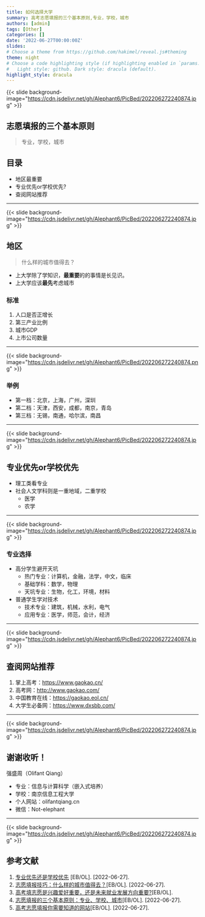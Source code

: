 ```yaml
---
title: 如何选择大学
summary: 高考志愿填报的三个基本原则,专业，学校，城市
authors: [admin]
tags: [Other]
categories: []
date: '2022-06-27T00:00:00Z'
slides:
# Choose a theme from https://github.com/hakimel/reveal.js#theming
theme: night
# Choose a code highlighting style (if highlighting enabled in `params.toml`)
#   Light style: github. Dark style: dracula (default).
highlight_style: dracula
---
```


{{< slide background-image="https://cdn.jsdelivr.net/gh/Alephant6/PicBed/202206272240874.jpg" >}}

## 志愿填报的三个基本原则
> 专业，学校，城市
## 目录
- 地区最重要
- 专业优先or学校优先?
- 查阅网站推荐

---

{{< slide background-image="https://cdn.jsdelivr.net/gh/Alephant6/PicBed/202206272240874.jpg" >}}

## 地区

> 什么样的城市值得去？

- 上大学除了学知识，**最重要**的的事情是长见识。
- 上大学应该**最先**考虑城市

### 标准

1. 人口是否正增长
2.  第三产业比例
3. 城市GDP
4. 上市公司数量

---

{{< slide background-image="https://cdn.jsdelivr.net/gh/Alephant6/PicBed/202206272240874.png" >}}

### 举例
- 第一档：北京，上海，广州，深圳
- 第二档：天津，西安，成都，南京，青岛
- 第三档：无锡，南通，哈尔滨，南昌


---

{{< slide background-image="https://cdn.jsdelivr.net/gh/Alephant6/PicBed/202206272240874.jpg" >}}

## 专业优先or学校优先

- 理工类看专业
- 社会人文学科则是一重地域，二重学校
  - 医学
  - 农学

---

{{< slide background-image="https://cdn.jsdelivr.net/gh/Alephant6/PicBed/202206272240874.jpg" >}}

### 专业选择

- 高分学生避开天坑
  - 热门专业：计算机，金融，法学，中文，临床
  - 基础学科：数学，物理
  - 天坑专业：生物，化工，环境，材料
- 普通学生学对技术
  - 技术专业：建筑，机械，水利，电气
  - 应用专业：医学，师范，会计，经济

---

{{< slide background-image="https://cdn.jsdelivr.net/gh/Alephant6/PicBed/202206272240874.jpg" >}}

## 查阅网站推荐

1. 掌上高考：https://www.gaokao.cn/
2. 高考网：http://www.gaokao.com/
3. 中国教育在线：https://gaokao.eol.cn/
4. 大学生必备网：https://www.dxsbb.com/

---

{{< slide background-image="https://cdn.jsdelivr.net/gh/Alephant6/PicBed/202206272240874.jpg" >}}

## 谢谢收听！

强盛周（Olifant Qiang）
- 专业：信息与计算科学（嵌入式培养）
- 学校：南京信息工程大学
- 个人网站：olifantqiang.cn
- 微信：Not-elephant

---

{{< slide background-image="https://cdn.jsdelivr.net/gh/Alephant6/PicBed/202206272240874.jpg" >}}

## 参考文献

1. [专业优先还是学校优先](https://www.zhihu.com/search?type=content&q=%E4%B8%93%E4%B8%9A%E4%BC%98%E5%85%88%E8%BF%98%E6%98%AF%E5%AD%A6%E6%A0%A1%E4%BC%98%E5%85%88) [EB/OL]. [2022-06-27].
2. [志愿填报技巧：什么样的城市值得去？](https://www.zhihu.com/market/paid_column/1512147784299491328/section/1514655630158032896)[EB/OL]. [2022-06-27].
3. [高考填志愿是兴趣爱好重要，还是未来就业发展方向重要?](https://www.zhihu.com/question/331106923/answer/2538818937)[EB/OL].
4. [志愿填报的三个基本原则：专业、学校、城市](https://www.zhihu.com/market/paid_column/1508468762877992960/section/1510195613710528512?entry=qa)[EB/OL]. [2022-06-27].
5. [高考志愿填报你需要知道的网站](https://zhuanlan.zhihu.com/p/380817566)[EB/OL]. [2022-06-27].

